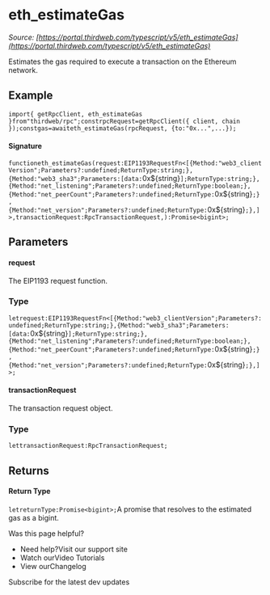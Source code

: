 # eth_estimateGas

*Source: [https://portal.thirdweb.com/typescript/v5/eth_estimateGas](https://portal.thirdweb.com/typescript/v5/eth_estimateGas)*

Estimates the gas required to execute a transaction on the Ethereum network.

## Example

`import{ getRpcClient, eth_estimateGas }from"thirdweb/rpc";constrpcRequest=getRpcClient({ client, chain });constgas=awaiteth_estimateGas(rpcRequest, {to:"0x...",...});`
#### Signature

`functioneth_estimateGas(request:EIP1193RequestFn<[{Method:"web3_clientVersion";Parameters?:undefined;ReturnType:string;},{Method:"web3_sha3";Parameters:[data:`0x${string}`];ReturnType:string;},{Method:"net_listening";Parameters?:undefined;ReturnType:boolean;},{Method:"net_peerCount";Parameters?:undefined;ReturnType:`0x${string}`;},{Method:"net_version";Parameters?:undefined;ReturnType:`0x${string}`;},]>,transactionRequest:RpcTransactionRequest,):Promise<bigint>;`
## Parameters

#### request

The EIP1193 request function.

### Type

`letrequest:EIP1193RequestFn<[{Method:"web3_clientVersion";Parameters?:undefined;ReturnType:string;},{Method:"web3_sha3";Parameters:[data:`0x${string}`];ReturnType:string;},{Method:"net_listening";Parameters?:undefined;ReturnType:boolean;},{Method:"net_peerCount";Parameters?:undefined;ReturnType:`0x${string}`;},{Method:"net_version";Parameters?:undefined;ReturnType:`0x${string}`;},]>;`
#### transactionRequest

The transaction request object.

### Type

`lettransactionRequest:RpcTransactionRequest;`
## Returns

#### Return Type

`letreturnType:Promise<bigint>;`A promise that resolves to the estimated gas as a bigint.

Was this page helpful?

* Need help?Visit our support site
* Watch ourVideo Tutorials
* View ourChangelog

Subscribe for the latest dev updates

